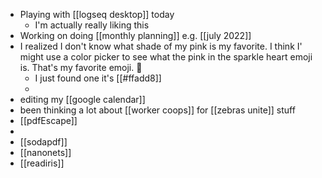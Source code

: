 - Playing with [[logseq desktop]] today
	- I'm actually really liking this
- Working on doing [[monthly planning]] e.g. [[july 2022]]
- I realized I don't know what shade of my pink is my favorite. I think I' might use a color picker to see what the pink in the sparkle heart emoji is. That's my favorite emoji. 💖
	- I just found one it's [[#ffadd8]]
	-
- editing my [[google calendar]]
- been thinking a lot about [[worker coops]] for [[zebras unite]] stuff
- [[pdfEscape]]
-
- [[sodapdf]]
- [[nanonets]]
- [[readiris]]